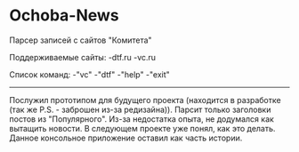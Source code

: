# Ochoba-News
Парсер записей с сайтов "Комитета"

Поддерживаемые сайты:
-dtf.ru
-vc.ru

Список команд:
-"vc"
-"dtf"
-"help"
-"exit"

----------
Послужил прототипом для будущего проекта (находится в разработке (так же P.S. - заброшен из-за редизайна)).
Парсит только заголовки постов из "Популярного". Из-за недостатка опыта, не додумался как вытащить новости. В следующем проекте уже понял, как это делать. Данное консольное приложение оставил как часть истории.
